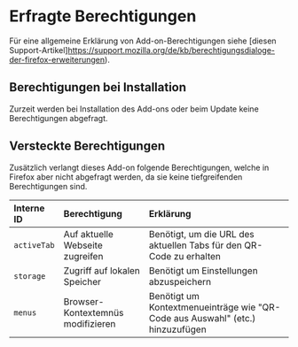 # Erfragte Berechtigungen

Für eine allgemeine Erklärung von Add-on-Berechtigungen siehe [diesen Support-Artikel]https://support.mozilla.org/de/kb/berechtigungsdialoge-der-firefox-erweiterungen).

## Berechtigungen bei Installation

Zurzeit werden bei Installation des Add-ons oder beim Update keine Berechtigungen abgefragt.

## Versteckte Berechtigungen

Zusätzlich verlangt dieses Add-on folgende Berechtigungen, welche in Firefox aber nicht abgefragt werden, da sie keine tiefgreifenden Berechtigungen sind.

| Interne ID  | Berechtigung                      | Erklärung                                                                     |
|:------------|:----------------------------------|:------------------------------------------------------------------------------|
| `activeTab` | Auf aktuelle Webseite zugreifen   | Benötigt, um die URL des aktuellen Tabs für den QR-Code zu erhalten           |
| `storage`   | Zugriff auf lokalen Speicher      | Benötigt um Einstellungen abzuspeichern                                       |
| `menus`     | Browser-Kontextemnüs modifizieren | Benötigt um Kontextmenueinträge wie "QR-Code aus Auswahl" (etc.) hinzuzufügen |
